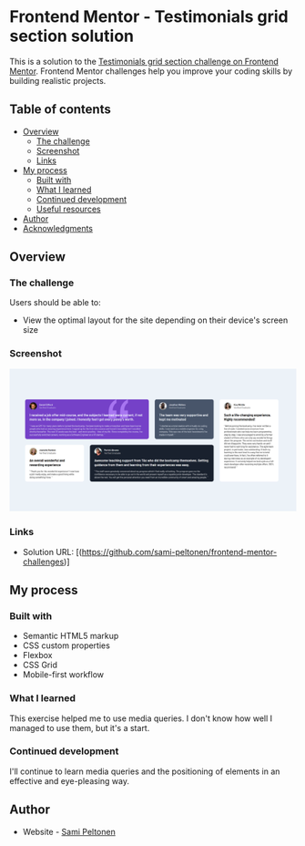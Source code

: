 # Frontend Mentor - Testimonials grid section solution

This is a solution to the [Testimonials grid section challenge on Frontend Mentor](https://www.frontendmentor.io/challenges/testimonials-grid-section-Nnw6J7Un7). Frontend Mentor challenges help you improve your coding skills by building realistic projects. 

## Table of contents

- [Overview](#overview)
  - [The challenge](#the-challenge)
  - [Screenshot](#screenshot)
  - [Links](#links)
- [My process](#my-process)
  - [Built with](#built-with)
  - [What I learned](#what-i-learned)
  - [Continued development](#continued-development)
  - [Useful resources](#useful-resources)
- [Author](#author)
- [Acknowledgments](#acknowledgments)

## Overview

### The challenge

Users should be able to:

- View the optimal layout for the site depending on their device's screen size

### Screenshot

![Solution](./screenshots/screenshot_testimonials_1440.png)

### Links

- Solution URL: [(https://github.com/sami-peltonen/frontend-mentor-challenges)]

## My process

### Built with

- Semantic HTML5 markup
- CSS custom properties
- Flexbox
- CSS Grid
- Mobile-first workflow

### What I learned

This exercise helped me to use media queries. I don't know how well I managed to use them, but it's a start.

### Continued development

I'll continue to learn media queries and the positioning of elements in an effective and eye-pleasing way.

## Author

- Website - [Sami Peltonen](https://github.com/sami-peltonen)
